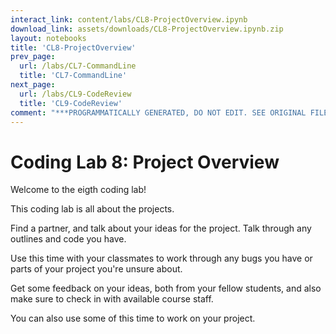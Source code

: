 ```yaml
---
interact_link: content/labs/CL8-ProjectOverview.ipynb
download_link: assets/downloads/CL8-ProjectOverview.ipynb.zip
layout: notebooks
title: 'CL8-ProjectOverview'
prev_page:
  url: /labs/CL7-CommandLine
  title: 'CL7-CommandLine'
next_page:
  url: /labs/CL9-CodeReview
  title: 'CL9-CodeReview'
comment: "***PROGRAMMATICALLY GENERATED, DO NOT EDIT. SEE ORIGINAL FILES IN /content***"
---
```


# Coding Lab 8: Project Overview

Welcome to the eigth coding lab!

This coding lab is all about the projects. 

Find a partner, and talk about your ideas for the project. Talk through any outlines and code you have. 

Use this time with your classmates to work through any bugs you have or parts of your project you're unsure about.

Get some feedback on your ideas, both from your fellow students, and also make sure to check in with available course staff. 

You can also use some of this time to work on your project. 
